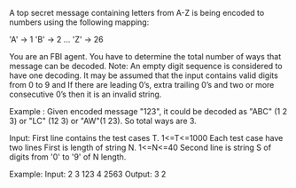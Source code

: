 ﻿A top secret message containing letters from A-Z is being encoded to numbers using the following mapping:

'A' -> 1
'B' -> 2
...
'Z' -> 26

You are an FBI agent. You have to determine the total number of ways that message can be decoded.
Note: An empty digit sequence is considered to have one decoding. 
It may be assumed that the input contains valid digits from 0 to 9 and 
If there are leading 0’s, extra trailing 0’s and two or more consecutive 0’s then it is an invalid string.

Example :
Given encoded message "123",  it could be decoded as "ABC" (1 2 3) or "LC" (12 3) or "AW"(1 23).
So total ways are 3.

Input:
First line contains the test cases T.  1<=T<=1000
Each test case have two lines
First is length of string N.  1<=N<=40
Second line is string S of digits from '0' to '9' of N length.

Example:
Input:
2
3
123
4
2563
Output:
3
2